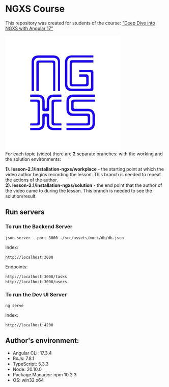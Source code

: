 # NGXS Course
This repository was created for students of the course:
["Deep Dive into NGXS with Angular 17"](https://www.udemy.com)

<img src="src/assets/images/ngxs.png" alt="NGXS">

<br>
For each topic (video) there are <b>2</b> separate branches: with the working and the solution environments:

<b>1). lesson-2.1/installation-ngxs/workplace</b> - the starting point at which the video author begins recording the lesson. This branch is needed to repeat the actions of the author.
<br>
<b>2). lesson-2.1/installation-ngxs/solution</b> - the end point that the author of the video came to during the lesson. This branch is needed to see the solution/result.

## Run servers
### To run the Backend Server
    json-server --port 3000 ./src/assets/mock/db/db.json

Index:

    http://localhost:3000

Endpoints:

    http://localhost:3000/tasks
    http://localhost:3000/users

### To run the Dev UI Server
    ng serve

Index:

    http://localhost:4200

## Author's environment:
- Angular CLI: 17.3.4 </br> 
- RxJs: 7.8.1 </br>
- TypeScript: 5.3.3 </br>
- Node: 20.10.0 </br>
- Package Manager: npm 10.2.3 </br>
- OS: win32 x64
